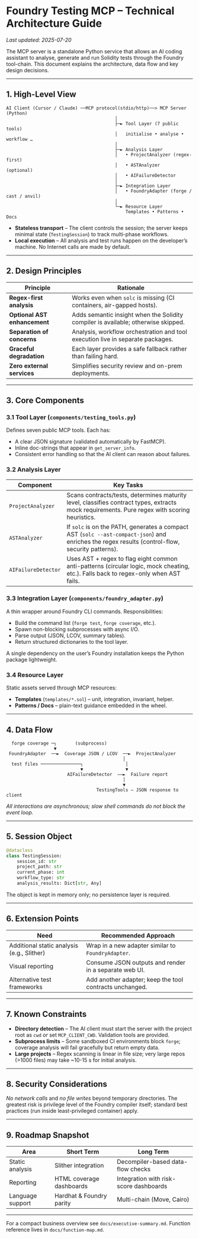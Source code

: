 # Foundry Testing MCP – Technical Architecture Guide

_Last updated: 2025-07-20_

The MCP server is a standalone Python service that allows an AI coding assistant to analyse, generate and run Solidity tests through the Foundry tool-chain.  This document explains the architecture, data flow and key design decisions.

---

## 1. High-Level View

```text
AI Client (Cursor / Claude) ──MCP protocol(stdio/http)──> MCP Server (Python)
                                         │
                                         ├─► Tool Layer (7 public tools)
                                         │   initialise • analyse • workflow …
                                         │
                                         ├─► Analysis Layer
                                         │   • ProjectAnalyzer (regex-first)
                                         │   • ASTAnalyzer   (optional)
                                         │   • AIFailureDetector
                                         │
                                         ├─► Integration Layer
                                         │   • FoundryAdapter (forge / cast / anvil)
                                         │
                                         └─► Resource Layer
                                             Templates • Patterns • Docs
```

* **Stateless transport** – The client controls the session; the server keeps minimal state (`TestingSession`) to track multi-phase workflows.
* **Local execution** – All analysis and test runs happen on the developer’s machine.  No Internet calls are made by default.

---

## 2. Design Principles

| Principle | Rationale |
|-----------|-----------|
| **Regex-first analysis** | Works even when `solc` is missing (CI containers, air-gapped hosts). |
| **Optional AST enhancement** | Adds semantic insight when the Solidity compiler is available; otherwise skipped. |
| **Separation of concerns** | Analysis, workflow orchestration and tool execution live in separate packages. |
| **Graceful degradation** | Each layer provides a safe fallback rather than failing hard. |
| **Zero external services** | Simplifies security review and on-prem deployments. |

---

## 3. Core Components

### 3.1 Tool Layer (`components/testing_tools.py`)

Defines seven public MCP tools.  Each has:
* A clear JSON signature (validated automatically by FastMCP).
* Inline doc-strings that appear in `get_server_info`.
* Consistent error handling so that the AI client can reason about failures.

### 3.2 Analysis Layer

| Component | Key Tasks |
|-----------|-----------|
| `ProjectAnalyzer` | Scans contracts/tests, determines maturity level, classifies contract types, extracts mock requirements.  Pure regex with scoring heuristics. |
| `ASTAnalyzer` | If `solc` is on the PATH, generates a compact AST (`solc --ast-compact-json`) and enriches the regex results (control-flow, security patterns). |
| `AIFailureDetector` | Uses AST + regex to flag eight common anti-patterns (circular logic, mock cheating, etc.).  Falls back to regex-only when AST fails. |

### 3.3 Integration Layer (`components/foundry_adapter.py`)

A thin wrapper around Foundry CLI commands.  Responsibilities:
* Build the command list (`forge test`, `forge coverage`, etc.).
* Spawn non-blocking subprocesses with async I/O.
* Parse output (JSON, LCOV, summary tables).
* Return structured dictionaries to the tool layer.

A single dependency on the user’s Foundry installation keeps the Python package lightweight.

### 3.4 Resource Layer

Static assets served through MCP resources:
* **Templates** (`templates/*.sol`) – unit, integration, invariant, helper.
* **Patterns / Docs** – plain-text guidance embedded in the wheel.

---

## 4. Data Flow

```text
  forge coverage ─┐       (subprocess)
                  ▼
 FoundryAdapter  ──►  Coverage JSON / LCOV  ──►  ProjectAnalyzer
                                            │
  test files ───────────────┐                │
                            ▼                ▼
                       AIFailureDetector  ——►  Failure report
                                            │
                                            ▼
                                  TestingTools – JSON response to client
```

*All interactions are asynchronous; slow shell commands do not block the event loop.*

---

## 5. Session Object

```python
@dataclass
class TestingSession:
    session_id: str
    project_path: str
    current_phase: int
    workflow_type: str
    analysis_results: Dict[str, Any]
```

The object is kept in memory only; no persistence layer is required.

---

## 6. Extension Points

| Need | Recommended Approach |
|------|----------------------|
| Additional static analysis (e.g., Slither) | Wrap in a new adapter similar to `FoundryAdapter`. |
| Visual reporting | Consume JSON outputs and render in a separate web UI. |
| Alternative test frameworks | Add another adapter; keep the tool contracts unchanged. |

---

## 7. Known Constraints

* **Directory detection** – The AI client must start the server with the project root as `cwd` _or_ set `MCP_CLIENT_CWD`.  Validation tools are provided.
* **Subprocess limits** – Some sandboxed CI environments block `forge`; coverage analysis will fail gracefully but return empty data.
* **Large projects** – Regex scanning is linear in file size; very large repos (>1000 files) may take ~10-15 s for initial analysis.

---

## 8. Security Considerations

*No network calls* and *no file writes* beyond temporary directories.  The greatest risk is privilege level of the Foundry compiler itself; standard best practices (run inside least-privileged container) apply.

---

## 9. Roadmap Snapshot

| Area | Short Term | Long Term |
|------|------------|-----------|
| Static analysis | Slither integration | Decompiler-based data-flow checks |
| Reporting       | HTML coverage dashboards | Integration with risk-score dashboards |
| Language support| Hardhat & Foundry parity | Multi-chain (Move, Cairo) |

---

For a compact business overview see `docs/executive-summary.md`.  Function reference lives in `docs/function-map.md`. 